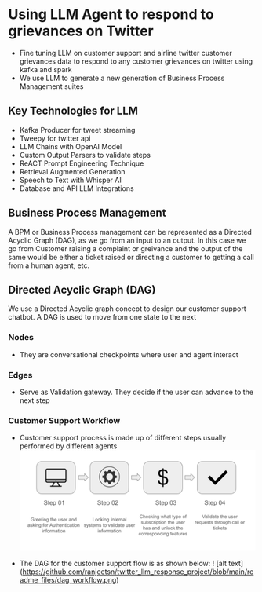 # Using LLM Agent to respond to grievances on Twitter
- Fine tuning LLM on customer support and airline twitter customer grievances data to respond to any customer grievances on twitter using kafka and spark
- We use LLM to generate a new generation of Business Process Management suites

## Key Technologies for LLM
- Kafka Producer for tweet streaming
- Tweepy for twitter api
- LLM Chains with OpenAI Model
- Custom Output Parsers to validate steps
- ReACT Prompt Engineering Technique
- Retrieval Augmented Generation
- Speech to Text with Whisper AI
- Database and API LLM Integrations

## Business Process Management
A BPM or Business Process management can be represented as a Directed Acyclic Graph (DAG), as we go from an input to an output.
In this case we go from Customer raising a complaint or greivance and the output of the same would be either a ticket raised or 
directing a customer to getting a call from a human agent, etc.

## Directed Acyclic Graph (DAG)
We use a Directed Acyclic graph concept to design our customer support chatbot. A DAG is used to move from one state to the next

### Nodes
- They are conversational checkpoints where user and agent interact
### Edges
- Serve as Validation gateway. They decide if the user can advance to the next step

### Customer Support Workflow
- Customer support process is made up of different steps usually performed by different agents
![alt text](https://github.com/ranjeetsn/twitter_llm_response_project/blob/main/readme_files/customer_support_app_wokflow.png)

- The DAG for the customer support flow is as shown below:
! [alt text] (https://github.com/ranjeetsn/twitter_llm_response_project/blob/main/readme_files/dag_workflow.png)


